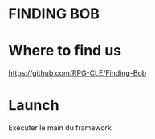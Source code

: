 # FINDING BOB

# Where to find us

https://github.com/RPG-CLE/Finding-Bob

# Launch

Exécuter le main du framework
